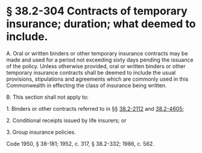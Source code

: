 # § 38.2-304 Contracts of temporary insurance; duration; what deemed to include.

<p>A. Oral or written binders or other temporary insurance contracts may be made and used for a period not exceeding sixty days pending the issuance of the policy. Unless otherwise provided, oral or written binders or other temporary insurance contracts shall be deemed to include the usual provisions, stipulations and agreements which are commonly used in this Commonwealth in effecting the class of insurance being written.</p><p>B. This section shall not apply to:</p><p>1. Binders or other contracts referred to in §§ <a href='http://law.lis.virginia.gov/vacode/38.2-2112/'>38.2-2112</a> and <a href='http://law.lis.virginia.gov/vacode/38.2-4605/'>38.2-4605</a>;</p><p>2. Conditional receipts issued by life insurers; or</p><p>3. Group insurance policies.</p><p>Code 1950, § 38-181; 1952, c. 317, § 38.2-332; 1986, c. 562.</p>